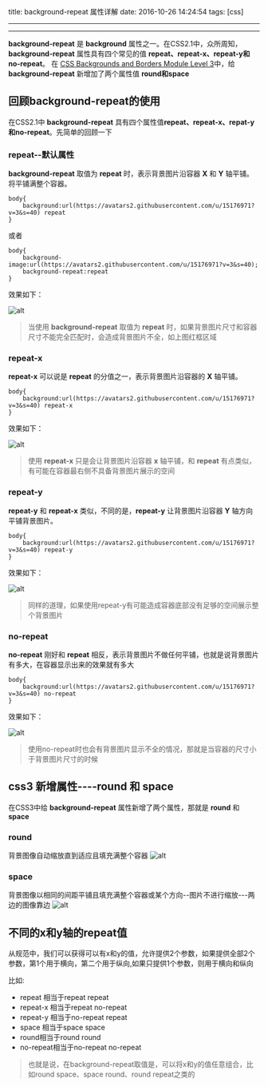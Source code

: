 title: background-repeat  属性详解
date: 2016-10-26 14:24:54
tags: [css]

---
---------------------------------------

**background-repeat** 是 **background** 属性之一。在CSS2.1中，众所周知，**background-repeat** 属性具有四个常见的值 **repeat、repeat-x、repeat-y和no-repeat**。
在 [CSS Backgrounds and Borders Module Level 3](https://www.w3.org/TR/css3-background/#background-repeat)中，给 **background-repeat** 新增加了两个属性值 **round和space**

<!--more-->

## 回顾background-repeat的使用

在CSS2.1中 **background-repeat** 具有四个属性值**repeat、repeat-x、repat-y和no-repeat**。先简单的回顾一下

### repeat--默认属性

**background-repeat** 取值为 **repeat** 时，表示背景图片沿容器 **X** 和 **Y** 轴平铺。将平铺满整个容器。

	body{
		background:url(https://avatars2.githubusercontent.com/u/15176971?v=3&s=40) repeat
	}
	
或者
	
	body{
		background-image:url(https://avatars2.githubusercontent.com/u/15176971?v=3&s=40);
		background-repeat:repeat
	}

效果如下：

![alt](/images/bg-repeat.png)
>当使用 **background-repeat** 取值为 **repeat** 时，如果背景图片尺寸和容器尺寸不能完全匹配时，会造成背景图片不全，如上图红框区域

### repeat-x

**repeat-x** 可以说是 **repeat** 的分值之一，表示背景图片沿容器的 **X** 轴平铺。

	body{
		background:url(https://avatars2.githubusercontent.com/u/15176971?v=3&s=40) repeat-x
	}
	
效果如下：

![alt](/images/bg-repeat-x.png)
>使用 **repeat-x** 只是会让背景图片沿容器 **x** 轴平铺，和 **repeat** 有点类似，有可能在容器最右侧不具备背景图片展示的空间

### repeat-y

**repeat-y** 和 **repeat-x** 类似，不同的是，**repeat-y** 让背景图片沿容器 **Y** 轴方向平铺背景图片。

	body{
		background:url(https://avatars2.githubusercontent.com/u/15176971?v=3&s=40) repeat-y
	}
	
效果如下：

![alt](/images/bg-repeat-y.png)
>同样的道理，如果使用repeat-y有可能造成容器底部没有足够的空间展示整个背景图片

### no-repeat

**no-repeat** 刚好和 **repeat** 相反，表示背景图片不做任何平铺，也就是说背景图片有多大，在容器显示出来的效果就有多大

	body{
		background:url(https://avatars2.githubusercontent.com/u/15176971?v=3&s=40) no-repeat
	}
	
效果如下：

![alt](/images/bg-no-repeat.png)
>使用no-repeat时也会有背景图片显示不全的情况，那就是当容器的尺寸小于背景图片尺寸的时候

## css3 新增属性----round 和 space

在CSS3中给 **background-repeat** 属性新增了两个属性，那就是 **round** 和 **space**

### round

背景图像自动缩放直到适应且填充满整个容器
![alt](/images/bg-round.png)

### space

背景图像以相同的间距平铺且填充满整个容器或某个方向--图片不进行缩放---两边的图像靠边
![alt](/images/bg-space.png)

## 不同的x和y轴的repeat值
从规范中，我们可以获得<repeat-style>可以有x和y的值，允许提供2个参数，如果提供全部2个参数，第1个用于横向，第二个用于纵向,如果只提供1个参数，则用于横向和纵向

比如:

* repeat 相当于repeat repeat
* repeat-x 相当于repeat no-repeat
* repeat-y 相当于no-repeat repeat
* space 相当于space space
* round相当于round round
* no-repeat相当于no-repeat no-repeat

>也就是说，在background-repeat取值是，可以将x和y的值任意组合，比如round space、space round、round repeat之类的


